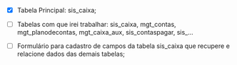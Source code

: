 - [X] Tabela Principal: sis_caixa;

- [ ] Tabelas com que irei trabalhar: sis_caixa, mgt_contas, mgt_planodecontas, mgt_caixa_aux, sis_contaspagar, sis_...

- [ ] Formulário para cadastro de campos da tabela sis_caixa que recupere e relacione dados das demais tabelas;
